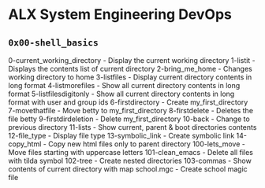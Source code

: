 # ALX System Engineering DevOps

## `0x00-shell_basics`

0-current_working_directory - Display the current working directory
1-listit - Displays the contents list of current directory
2-bring_me_home - Changes working directory to home
3-listfiles - Display current directory contents in long format
4-listmorefiles - Show all current directory contents in long format
5-listfilesdigitonly - Show all current directory contents in long format with user and group ids
6-firstdirectory - Create my_first_directory
7-movethatfile -  Move betty to my_first_directory
8-firstdelete - Deletes the file betty
9-firstdirdeletion - Delete my_first_directory
10-back - Change to previous directory
11-lists - Show current, parent & boot directories contents
12-file_type - Display file type
13-symbolic_link - Create symbolic link
14-copy_html - Copy new html files only to parent directory
100-lets_move - Move files starting with uppercase letters
101-clean_emacs - Delete all files with tilda symbol
102-tree - Create nested directories
103-commas - Show contents of current directory with map
school.mgc - Create school magic file
